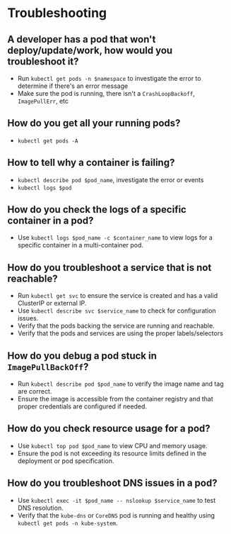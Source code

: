 # Troubleshooting

## A developer has a pod that won't deploy/update/work, how would you troubleshoot it?

- Run `kubectl get pods -n $namespace` to investigate the error to determine if there's an error message
- Make sure the pod is running, there isn't a `CrashLoopBackoff`, `ImagePullErr`, etc

## How do you get all your running pods?

- `kubectl get pods -A`

## How to tell why a container is failing?

- `kubectl describe pod $pod_name`, investigate the error or events
- `kubectl logs $pod`

## How do you check the logs of a specific container in a pod?

- Use `kubectl logs $pod_name -c $container_name` to view logs for a specific container in a multi-container pod.

## How do you troubleshoot a service that is not reachable?

- Run `kubectl get svc` to ensure the service is created and has a valid ClusterIP or external IP.
- Use `kubectl describe svc $service_name` to check for configuration issues.
- Verify that the pods backing the service are running and reachable.
- Verify that the pods and services are using the proper labels/selectors

## How do you debug a pod stuck in `ImagePullBackOff`?

- Run `kubectl describe pod $pod_name` to verify the image name and tag are correct.
- Ensure the image is accessible from the container registry and that proper credentials are configured if needed.

## How do you check resource usage for a pod?

- Use `kubectl top pod $pod_name` to view CPU and memory usage.
- Ensure the pod is not exceeding its resource limits defined in the deployment or pod specification.

## How do you troubleshoot DNS issues in a pod?

- Use `kubectl exec -it $pod_name -- nslookup $service_name` to test DNS resolution.
- Verify that the `kube-dns` or `CoreDNS` pod is running and healthy using `kubectl get pods -n kube-system`.

